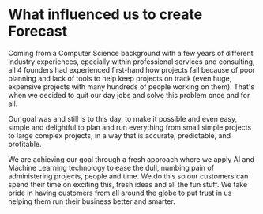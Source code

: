 # What influenced us to create Forecast

Coming from a Computer Science background with a few years of different industry experiences, epecially within professional services and consulting, all 4 founders had experienced first-hand how projects fail because of poor planning and lack of tools to help keep projects on track (even huge, expensive projects with many hundreds of people working on them). That's when we decided to quit our day jobs and solve this problem once and for all.

Our goal was and still is to this day, to make it possible and even easy, simple and delightful to plan and run everything from small simple projects to large complex projects, in a way that is accurate, predictable, and profitable.

We are achieving our goal through a fresh approach where we apply AI and Machine Learning technology to ease the dull, numbing pain of administering projects, people and time. We do this so our customers can spend their time on exciting this, fresh ideas and all the fun stuff. We take pride in having customers from all around the globe to put trust in us helping them run their business better and smarter.